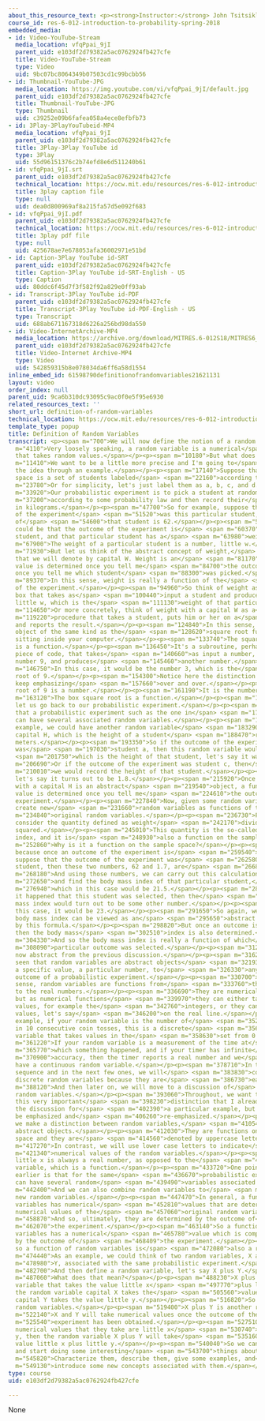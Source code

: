 ```yaml
---
about_this_resource_text: <p><strong>Instructor:</strong> John Tsitsiklis</p>
course_id: res-6-012-introduction-to-probability-spring-2018
embedded_media:
- id: Video-YouTube-Stream
  media_location: vfqPpai_9jI
  parent_uid: e103df2d79382a5ac0762924fb427cfe
  title: Video-YouTube-Stream
  type: Video
  uid: 9bc07bc8064349b07503cd1c99bcbb56
- id: Thumbnail-YouTube-JPG
  media_location: https://img.youtube.com/vi/vfqPpai_9jI/default.jpg
  parent_uid: e103df2d79382a5ac0762924fb427cfe
  title: Thumbnail-YouTube-JPG
  type: Thumbnail
  uid: c39252e09b6fafea058a4ece8efbfb73
- id: 3Play-3PlayYouTubeid-MP4
  media_location: vfqPpai_9jI
  parent_uid: e103df2d79382a5ac0762924fb427cfe
  title: 3Play-3Play YouTube id
  type: 3Play
  uid: 55d96151376c2b74efd8e6d511240b61
- id: vfqPpai_9jI.srt
  parent_uid: e103df2d79382a5ac0762924fb427cfe
  technical_location: https://ocw.mit.edu/resources/res-6-012-introduction-to-probability-spring-2018/part-i-the-fundamentals/definition-of-random-variables/vfqPpai_9jI.srt
  title: 3play caption file
  type: null
  uid: dea0d800969af8a215fa57d5e092f683
- id: vfqPpai_9jI.pdf
  parent_uid: e103df2d79382a5ac0762924fb427cfe
  technical_location: https://ocw.mit.edu/resources/res-6-012-introduction-to-probability-spring-2018/part-i-the-fundamentals/definition-of-random-variables/vfqPpai_9jI.pdf
  title: 3play pdf file
  type: null
  uid: 425678ae7e678053afa36002971e51bd
- id: Caption-3Play YouTube id-SRT
  parent_uid: e103df2d79382a5ac0762924fb427cfe
  title: Caption-3Play YouTube id-SRT-English - US
  type: Caption
  uid: 80ddc6f45d7f3f582f92a829e0ff93ab
- id: Transcript-3Play YouTube id-PDF
  parent_uid: e103df2d79382a5ac0762924fb427cfe
  title: Transcript-3Play YouTube id-PDF-English - US
  type: Transcript
  uid: 688ab671167318d6226a256bd98da550
- id: Video-InternetArchive-MP4
  media_location: https://archive.org/download/MITRES.6-012S18/MITRES6_012S18_L05-02_300k.mp4
  parent_uid: e103df2d79382a5ac0762924fb427cfe
  title: Video-Internet Archive-MP4
  type: Video
  uid: 542859315b8e078034da6ff6a58d1554
inline_embed_id: 61598790definitionofrandomvariables21621131
layout: video
order_index: null
parent_uid: 9ca6b310dc93095c9ac0f0e5f95e6930
related_resources_text: ''
short_url: definition-of-random-variables
technical_location: https://ocw.mit.edu/resources/res-6-012-introduction-to-probability-spring-2018/part-i-the-fundamentals/definition-of-random-variables
template_type: popup
title: Definition of Random Variables
transcript: <p><span m="700">We will now define the notion of a random variable.</span></p><p><span
  m="4110">Very loosely speaking, a random variable is a numerical</span> <span m="6970">quantity
  that takes random values.</span></p><p><span m="10180">But what does this mean?</span></p><p><span
  m="11410">We want to be a little more precise and I'm going to</span> <span m="14260">introduce
  the idea through an example.</span></p><p><span m="17140">Suppose that our sample
  space is a set of students labeled</span> <span m="22160">according to their names.</span></p><p><span
  m="23780">Or for simplicity, let's just label them as a, b, c, and d.</span></p><p><span
  m="33920">Our probabilistic experiment is to pick a student at random</span> <span
  m="37200">according to some probability law and then record their</span> <span m="41690">weight
  in kilograms.</span></p><p><span m="47700">So for example, suppose that the outcome
  of the experiment</span> <span m="51520">was this particular student, and the weight
  of</span> <span m="54600">that student is 62.</span></p><p><span m="57430">Or it
  could be that the outcome of the experiment is</span> <span m="60370">this particular
  student, and that particular student has a</span> <span m="63980">weight of 75 kilograms.</span></p><p><span
  m="67900">The weight of a particular student is a number, little w.</span></p><p><span
  m="71930">But let us think of the abstract concept of weight,</span> <span m="75280">something
  that we will denote by capital W. Weight is an</span> <span m="81170">object whose
  value is determined once you tell me</span> <span m="84700">the outcome of the experiment,
  once you tell me which student</span> <span m="88300">was picked.</span></p><p><span
  m="89370">In this sense, weight is really a function of the</span> <span m="93080">outcome
  of the experiment.</span></p><p><span m="94960">So think of weight as an abstract
  box that takes as</span> <span m="100440">input a student and produces a number,
  little w, which is the</span> <span m="111130">weight of that particular student.</span></p><p><span
  m="114650">Or more concretely, think of weight with a capital W as a</span> <span
  m="119220">procedure that takes a student, puts him or her on a</span> <span m="122820">scale,
  and reports the result.</span></p><p><span m="124840">In this sense, weight is an
  object of the same kind as the</span> <span m="128620">square root function that's
  sitting inside your computer.</span></p><p><span m="133740">The square root function
  is a function.</span></p><p><span m="136450">It's a subroutine, perhaps it is a
  piece of code, that takes</span> <span m="140660">as input a number, let's say the
  number 9, and produces</span> <span m="145460">another number.</span></p><p><span
  m="146750">In this case, it would be the number 3, which is the</span> <span m="150110">square
  root of 9.</span></p><p><span m="154300">Notice here the distinction that we will
  keep emphasizing</span> <span m="157660">over and over.</span></p><p><span m="159050">Square
  root of 9 is a number.</span></p><p><span m="161190">It is the number 3.</span></p><p><span
  m="163120">The box square root is a function.</span></p><p><span m="169320">Now,
  let us go back to our probabilistic experiment.</span></p><p><span m="172810">Note
  that a probabilistic experiment such as the one in</span> <span m="175470">our example
  can have several associated random variables.</span></p><p><span m="179720">For
  example, we could have another random variable</span> <span m="183290">denoted by
  capital H, which is the height of a student</span> <span m="188470">recorded in
  meters.</span></p><p><span m="193350">So if the outcome of the experiment, for example,
  was</span> <span m="197030">student a, then this random variable would take a value</span>
  <span m="201750">which is the height of that student, let's say it was 1.7.</span></p><p><span
  m="206690">Or if the outcome of the experiment was student c, then</span> <span
  m="210010">we would record the height of that student.</span></p><p><span m="212520">And
  let's say it turns out to be 1.8.</span></p><p><span m="215920">Once again, height
  with a capital H is an abstract</span> <span m="219540">object, a function whose
  value is determined once you tell me</span> <span m="224610">the outcome of the
  experiment.</span></p><p><span m="227840">Now, given some random variables, we can
  create new</span> <span m="231660">random variables as functions of the</span> <span
  m="234840">original random variables.</span></p><p><span m="236730">For example,
  consider the quantity defined as weight</span> <span m="242170">divided by height
  squared.</span></p><p><span m="245010">This quantity is the so-called body mass
  index, and it is</span> <span m="248930">also a function on the sample space.</span></p><p><span
  m="252860">Why is it a function on the sample space?</span></p><p><span m="255630">Well,
  because once an outcome of the experiment is</span> <span m="259540">determined,
  suppose that the outcome of the experiment was</span> <span m="262580">the blue
  student, then these two numbers, 62 and 1.7, are</span> <span m="266830">also determined.</span></p><p><span
  m="268180">And using those numbers, we can carry out this calculation</span> <span
  m="272650">and find the body mass index of that particular student,</span> <span
  m="276940">which in this case would be 21.5.</span></p><p><span m="280510">Or if
  it happened that this student was selected, then the</span> <span m="284960">body
  mass index would turn out to be some other number.</span></p><p><span m="288980">In
  this case, it would be 23.</span></p><p><span m="291650">So again, we see that the
  body mass index can be viewed as an</span> <span m="295650">abstract concept defined
  by this formula.</span></p><p><span m="298820">But once an outcome is determined,
  then the body mass</span> <span m="302510">index is also determined.</span></p><p><span
  m="304330">And so the body mass index is really a function of which</span> <span
  m="308090">particular outcome was selected.</span></p><p><span m="312620">Let us
  now abstract from the previous discussion.</span></p><p><span m="316280">We have
  seen that random variables are abstract objects</span> <span m="321930">that associate
  a specific value, a particular number, to</span> <span m="326330">any particular
  outcome of a probabilistic experiment.</span></p><p><span m="330700">So in that
  sense, random variables are functions from</span> <span m="333760">the sample space
  to the real numbers.</span></p><p><span m="336690">They are numerical functions,
  but as numerical functions</span> <span m="339970">they can either take discrete
  values, for example the</span> <span m="342760">integers, or they can take continuous
  values, let's say</span> <span m="346200">on the real line.</span></p><p><span m="348260">For
  example, if your random variable is the number of</span> <span m="352200">heads
  in 10 consecutive coin tosses, this is a discrete</span> <span m="356250">random
  variable that takes values in the</span> <span m="358630">set from 0 to 10.</span></p><p><span
  m="361220">If your random variable is a measurement of the time at</span> <span
  m="365770">which something happened, and if your timer has infinite</span> <span
  m="370900">accuracy, then the timer reports a real number and we</span> <span m="375090">would
  have a continuous random variable.</span></p><p><span m="378710">In this lecture
  sequence and in the next few ones, we will</span> <span m="383830">concentrate on
  discrete random variables because they are</span> <span m="386730">easier to handle.</span></p><p><span
  m="388120">And then later on, we will move to a discussion of</span> <span m="390550">continuous
  random variables.</span></p><p><span m="393060">Throughout, we want to keep noting
  this very important</span> <span m="398230">distinction that I already brought in
  the discussion for</span> <span m="402390">a particular example, but it needs to
  be emphasized and</span> <span m="406260">re-emphasized.</span></p><p><span m="407750">That
  we make a distinction between random variables,</span> <span m="410540">which are
  abstract objects.</span></p><p><span m="412030">They are functions on the sample
  space and they are</span> <span m="414560">denoted by uppercase letters.</span></p><p><span
  m="417270">In contrast, we will use lower case letters to indicate</span> <span
  m="421340">numerical values of the random variables.</span></p><p><span m="425000">So
  little x is always a real number, as opposed to the</span> <span m="429290">random
  variable, which is a function.</span></p><p><span m="433720">One point that we made
  earlier is that for the same</span> <span m="436670">probabilistic experiment we
  can have several random</span> <span m="439490">variables associated with that experiment.</span></p><p><span
  m="442400">And we can also combine random variables to</span> <span m="445080">form
  new random variables.</span></p><p><span m="447470">In general, a function of random
  variables has numerical</span> <span m="452810">values that are determined by the
  numerical values of the</span> <span m="457060">original random variables.</span></p><p><span
  m="458870">And so, ultimately, they are determined by the outcome of</span> <span
  m="462070">the experiment.</span></p><p><span m="463140">So a function of random
  variables has a numerical</span> <span m="465780">value which is completely determined
  by the outcome of</span> <span m="468409">the experiment.</span></p><p><span m="469159">And
  so a function of random variables is</span> <span m="472080">also a random variable.</span></p><p><span
  m="474440">As an example, we could think of two random variables, X and</span> <span
  m="478980">Y, associated with the same probabilistic experiment.</span></p><p><span
  m="482700">And then define a random variable, let's say X plus Y.</span></p><p><span
  m="487060">What does that mean?</span></p><p><span m="488230">X plus Y is a random
  variable that takes the value little x</span> <span m="497770">plus little y when
  the random variable capital X takes the</span> <span m="505560">value little x and
  capital Y takes the value little y.</span></p><p><span m="516820">So X and Y are
  random variables.</span></p><p><span m="519400">X plus Y is another random variable.</span></p><p><span
  m="522140">X and Y will take numerical values once the outcome of the</span> <span
  m="525540">experiment has been obtained.</span></p><p><span m="527510">And if the
  numerical values that they take are little x</span> <span m="530740">and little
  y, then the random variable X plus Y will take</span> <span m="535160">the numerical
  value little x plus little y.</span></p><p><span m="540040">So we can now move on
  and start doing some interesting</span> <span m="543700">things about random variables.</span></p><p><span
  m="545820">Characterize them, describe them, give some examples, and</span> <span
  m="549130">introduce some new concepts associated with them.</span></p><p>&nbsp;</p>
type: course
uid: e103df2d79382a5ac0762924fb427cfe

---
```

None
